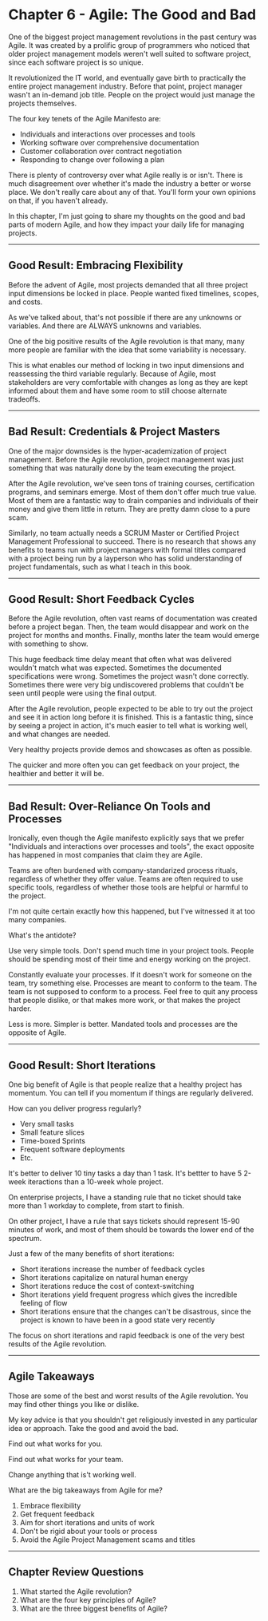 # Chapter 6 - Agile: The Good and Bad

One of the biggest project management revolutions in the past century was Agile. It was created by a prolific group of programmers who noticed that older project management models weren't well suited to software project, since each software project is so unique.

It revolutionized the IT world, and eventually gave birth to practically the entire project management industry. Before that point, project manager wasn't an in-demand job title. People on the project would just manage the projects themselves.

The four key tenets of the Agile Manifesto are:

- Individuals and interactions over processes and tools
- Working software over comprehensive documentation
- Customer collaboration over contract negotiation
- Responding to change over following a plan

There is plenty of controversy over what Agile really is or isn't. There is much disagreement over whether it's made the industry a better or worse place. We don't really care about any of that. You'll form your own opinions on that, if you haven't already.

In this chapter, I'm just going to share my thoughts on the good and bad parts of modern Agile, and how they impact your daily life for managing projects.

---

## Good Result: Embracing Flexibility

Before the advent of Agile, most projects demanded that all three project input dimensions be locked in place. People wanted fixed timelines, scopes, and costs.

As we've talked about, that's not possible if there are any unknowns or variables. And there are ALWAYS unknowns and variables.

One of the big positive results of the Agile revolution is that many, many more people are familiar with the idea that some variability is necessary.

This is what enables our method of locking in two input dimensions and reassessing the third variable regularly. Because of Agile, most stakeholders are very comfortable with changes as long as they are kept informed about them and have some room to still choose alternate tradeoffs.

---

## Bad Result: Credentials & Project Masters

One of the major downsides is the hyper-academization of project management. Before the Agile revolution, project management was just something that was naturally done by the team executing the project.

After the Agile revolution, we've seen tons of training courses, certification programs, and seminars emerge. Most of them don't offer much true value. Most of them are a fantastic way to drain companies and individuals of their money and give them little in return. They are pretty damn close to a pure scam.

Similarly, no team actually needs a SCRUM Master or Certified Project Management Professional to succeed. There is no research that shows any benefits to teams run with project managers with formal titles compared with a project being run by a layperson who has solid understanding of project fundamentals, such as what I teach in this book.

---

## Good Result: Short Feedback Cycles

Before the Agile revolution, often vast reams of documentation was created before a project began. Then, the team would disappear and work on the project for months and months. Finally, months later the team would emerge with something to show.

This huge feedback time delay meant that often what was delivered wouldn't match what was expected. Sometimes the documented specifications were wrong. Sometimes the project wasn't done correctly. Sometimes there were very big undiscovered problems that couldn't be seen until people were using the final output.

After the Agile revolution, people expected to be able to try out the project and see it in action long before it is finished. This is a fantastic thing, since by seeing a project in action, it's much easier to tell what is working well, and what changes are needed.

Very healthy projects provide demos and showcases as often as possible.

The quicker and more often you can get feedback on your project, the healthier and better it will be.

---

## Bad Result: Over-Reliance On Tools and Processes

Ironically, even though the Agile manifesto explicitly says that we prefer "Individuals and interactions over processes and tools", the exact opposite has happened in most companies that claim they are Agile.

Teams are often burdened with company-standarized process rituals, regardless of whether they offer value. Teams are often required to use specific tools, regardless of whether those tools are helpful or harmful to the project.

I'm not quite certain exactly how this happened, but I've witnessed it at too many companies.

What's the antidote?

Use very simple tools. Don't spend much time in your project tools. People should be spending most of their time and energy working on the project.

Constantly evaluate your processes. If it doesn't work for someone on the team, try something else. Processes are meant to conform to the team. The team is not supposed to conform to a process. Feel free to quit any process that people dislike, or that makes more work, or that makes the project harder.

Less is more. Simpler is better. Mandated tools and processes are the opposite of Agile.

---

## Good Result: Short Iterations

One big benefit of Agile is that people realize that a healthy project has momentum. You can tell if you momentum if things are regularly delivered.

How can you deliver progress regularly?

- Very small tasks
- Small feature slices
- Time-boxed Sprints
- Frequent software deployments
- Etc.

It's better to deliver 10 tiny tasks a day than 1 task. It's bettter to have 5 2-week iteractions than a 10-week whole project.

On enterprise projects, I have a standing rule that no ticket should take more than 1 workday to complete, from start to finish.

On other project, I have a rule that says tickets should represent 15-90 minutes of work, and most of them should be towards the lower end of the spectrum.

Just a few of the many benefits of short iterations:
- Short iterations increase the number of feedback cycles
- Short iterations capitalize on natural human energy
- Short iterations reduce the cost of context-switching
- Short iterations yield frequent progress which gives the incredible feeling of flow
- Short iterations ensure that the changes can't be disastrous, since the project is known to have been in a good state very recently

The focus on short iterations and rapid feedback is one of the very best results of the Agile revolution.

---

## Agile Takeaways

Those are some of the best and worst results of the Agile revolution. You may find other things you like or dislike.

My key advice is that you shouldn't get religiously invested in any particular idea or approach. Take the good and avoid the bad.

Find out what works for you.

Find out what works for your team.

Change anything that is't working well.

What are the big takeaways from Agile for me?
1. Embrace flexibility
2. Get frequent feedback
3. Aim for short iterations and units of work
4. Don't be rigid about your tools or process
5. Avoid the Agile Project Management scams and titles

---

## Chapter Review Questions
1. What started the Agile revolution?
2. What are the four key principles of Agile?
3. What are the three biggest benefits of Agile?
